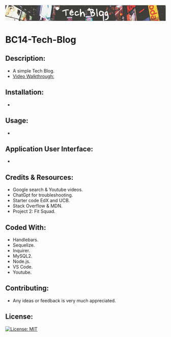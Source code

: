 <img src="./assets/images/banner.png">

# BC14-Tech-Blog

## Description:
* A simple Tech Blog.
* [Video Walkthrough:]()


## Installation:
* 

## Usage:
* 

## Application User Interface:
* 

## Credits & Resources:
* Google search & Youtube videos.
* ChatGpt for troubleshooting.
* Starter code EdX and UCB.
* Stack Overflow & MDN.
* Project 2: Fit Squad.

## Coded With:
* Handlebars.
* Sequelize.
* Inquirer.
* MySQL2.
* Node.js.
* VS Code.
* Youtube.

## Contributing:
* Any ideas or feedback is very much appreciated.

## License:
[![License: MIT](https://img.shields.io/badge/License-MIT-yellow.svg)](https://opensource.org/licenses/MIT)